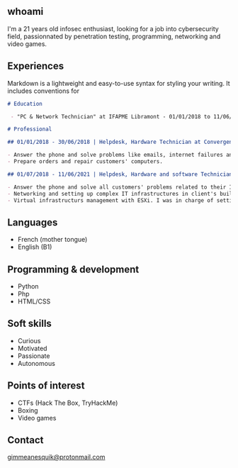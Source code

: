 ## whoami

I'm a 21 years old infosec enthusiast, looking for a job into cybersecurity field, passionnated by penetration testing, programming, networking and video games.

## Experiences

Markdown is a lightweight and easy-to-use syntax for styling your writing. It includes conventions for

```markdown
# Education

 - "PC & Network Technician" at IFAPME Libramont - 01/01/2018 to 11/06/2021

# Professional

## 01/01/2018 - 30/06/2018 | Helpdesk, Hardware Technician at Convergence-IT, Messancy, Belgium

- Answer the phone and solve problems like emails, internet failures and RDP errors.
- Prepare orders and repair customers' computers.

## 01/07/2018 - 11/06/2021 | Helpdesk, Hardware and software Technician at IECK SPRL, Neufchâteau, Belgium

- Answer the phone and solve all customers' problems related to their IT infrastructure.
- Networking and setting up complex IT infrastructures in client's building with pfSense and Cisco devices(VPN, ACL, WAN, LAN,...)
- Virtual infrastructurs management with ESXi. I was in charge of setting up Windows Active Directory, monitoring (LibreNMS), adblock (piHole),..
```
## Languages

- French (mother tongue)
- English (B1)

## Programming & development

- Python
- Php
- HTML/CSS

## Soft skills

- Curious
- Motivated
- Passionate
- Autonomous

## Points of interest

- CTFs (Hack The Box, TryHackMe)
- Boxing
- Video games

## Contact

gimmeanesquik@protonmail.com